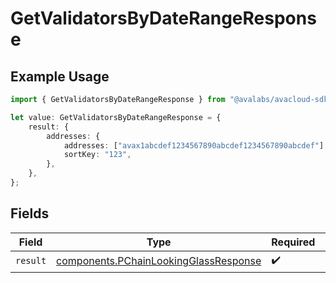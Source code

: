 # GetValidatorsByDateRangeResponse

## Example Usage

```typescript
import { GetValidatorsByDateRangeResponse } from "@avalabs/avacloud-sdk/models/operations";

let value: GetValidatorsByDateRangeResponse = {
    result: {
        addresses: {
            addresses: ["avax1abcdef1234567890abcdef1234567890abcdef"],
            sortKey: "123",
        },
    },
};
```

## Fields

| Field                                                                                          | Type                                                                                           | Required                                                                                       | Description                                                                                    |
| ---------------------------------------------------------------------------------------------- | ---------------------------------------------------------------------------------------------- | ---------------------------------------------------------------------------------------------- | ---------------------------------------------------------------------------------------------- |
| `result`                                                                                       | [components.PChainLookingGlassResponse](../../models/components/pchainlookingglassresponse.md) | :heavy_check_mark:                                                                             | N/A                                                                                            |